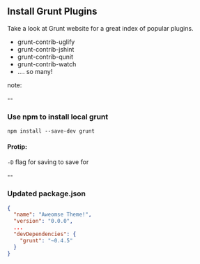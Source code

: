 ## Install Grunt Plugins

Take a look at Grunt website for a great index of popular plugins.

- grunt-contrib-uglify
- grunt-contrib-jshint
- grunt-contrib-qunit
- grunt-contrib-watch
- .... so many! <!-- .element: class="fragment" data-index="0" -->

note:



--

### Use npm to install local grunt

```shell
npm install --save-dev grunt

```
#### Protip:
`-D` flag for saving to save for


--

### Updated package.json

```json
{
  "name": "Aweomse Theme!",
  "version": "0.0.0",
  ...
  "devDependencies": {
    "grunt": "~0.4.5"
  }
}
```
